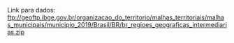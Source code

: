 Link para dados: ftp://geoftp.ibge.gov.br/organizacao_do_territorio/malhas_territoriais/malhas_municipais/municipio_2019/Brasil/BR/br_regioes_geograficas_intermediarias.zip
